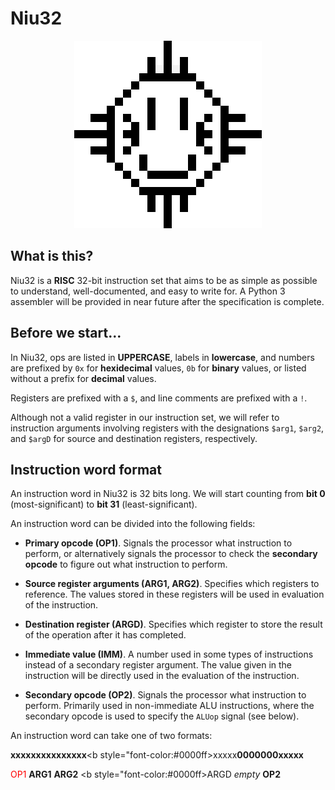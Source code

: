 # Niu32

<div align="center">
    <img src="https://raw.githubusercontent.com/OzuYatamutsu/Niu32/master/Niu.png" /><br />
</div>

## What is this?

Niu32 is a **RISC** 32-bit instruction set that aims to be as simple as possible to understand, well-documented, and easy to write for. A Python 3 assembler will be provided in near future after the specification is complete.

## Before we start...

In Niu32, ops are listed in **UPPERCASE**, labels in **lowercase**, and numbers are prefixed by `0x` for **hexidecimal** values, `0b` for **binary** values, or listed without a prefix for **decimal** values.

Registers are prefixed with a `$`, and line comments are prefixed with a `!`.

Although not a valid register in our instruction set, we will refer to instruction arguments involving registers with the designations `$arg1`, `$arg2`, and `$argD` for source and destination registers, respectively.

## Instruction word format

An instruction word in Niu32 is 32 bits long. We will start counting from **bit 0** (most-significant) to **bit 31** (least-significant).

An instruction word can be divided into the following fields:

- **Primary opcode (OP1)**. Signals the processor what instruction to perform, or alternatively signals the processor to check the **secondary opcode** to figure out what instruction to perform.

- **Source register arguments (ARG1, ARG2)**. Specifies which registers to reference. The values stored in these registers will be used in evaluation of the instruction.

- **Destination register (ARGD)**. Specifies which register to store the result of the operation after it has completed.

- **Immediate value (IMM)**. A number used in some types of instructions instead of a secondary register argument. The value given in the instruction will be directly used in the evaluation of the instruction.

- **Secondary opcode (OP2)**. Signals the processor what instruction to perform. Primarily used in non-immediate ALU instructions, where the secondary opcode is used to specify the `ALUop` signal (see below).

An instruction word can take one of two formats:

<b style="font-color:#ff0000">xxxxx</b><b style="font-color:#6699ff">xxxxx</b><b style="font-color:#66ccff">xxxxx</b><b style="font-color:#0000ff>xxxxx</b><b style="font-color:#66ff00">0000000</b><b style="font-color:#800000">xxxxx</b>

<font color="#ff0000">OP1</font> <b style="font-color:#6699ff">ARG1</b> <b style="font-color:#66ccff">ARG2</b> <b style="font-color:#0000ff>ARGD</b> <i style="font-color:#66ff00">empty</i> <b style="font-color:#800000">OP2</b>